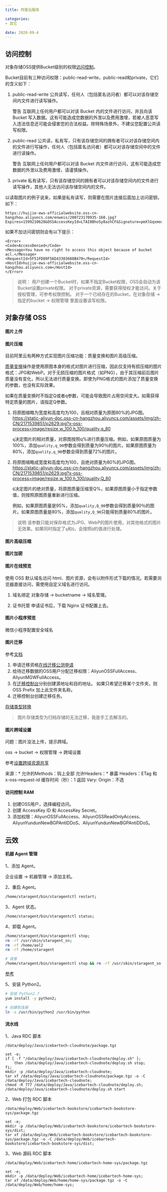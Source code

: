```yaml
---
title: 阿里云服务

categories:
- 其它

date: 2020-09-4
---
```


## 访问控制
对象存储OSS提供Bucket级别的权限[访问控制](https://help.aliyun.com/document_detail/31954.html?spm=5176.8466010.acl.1.615e1450N7b9g0)。

Bucket目前有三种访问权限：public-read-write，public-read和private，它们的含义如下：
1. public-read-write
    公共读写，任何人（包括匿名访问者）都可以对该存储空间内文件进行读写操作。

    警告 互联网上任何用户都可以对该 Bucket 内的文件进行访问，并且向该 Bucket 写入数据。这有可能造成您数据的外泄以及费用激增，若被人恶意写入违法信息还可能会侵害您的合法权益。除特殊场景外，不建议您配置公共读写权限。

1. public-read
    公共读，私有写，只有该存储空间的拥有者可以对该存储空间内的文件进行写操作，任何人（包括匿名访问者）都可以对该存储空间中的文件进行读操作。

    警告 互联网上任何用户都可以对该 Bucket 内文件进行访问，这有可能造成您数据的外泄以及费用激增，请谨慎操作。

1. private
    私有读写，只有该存储空间的拥有者可以对该存储空间内的文件进行读写操作，其他人无法访问该存储空间内的文件。

以读取图片的例子说来，如果是私有读写，则需要在图片连接后面加上访问密钥，如下：

```
https://huijie-ews-officialwebsite.oss-cn-hangzhou.aliyuncs.com/enweis/200723170935-160.jpg?Expires=1599210628&OSSAccessKeyId=LTAI8BhoSy8azhCF&Signature=pmXlGqxmox%2FwKezSyomDxoOZSMg%3D
```

如果不加访问密钥则会有以下提示：

```
<Error>
<Code>AccessDenied</Code>
<Message>You have no right to access this object because of bucket acl.</Message>
<RequestId>5F51FD89F56D43303688B470</RequestId>
<HostId>huijie-ews-officialwebsite.oss-cn-hangzhou.aliyuncs.com</HostId>
</Error>
```

> 说明：
> 用户创建一个Bucket时，如果不指定Bucket权限，OSS会自动为该Bucket设置private权限。
> 对于private资源，需要获得授权才能访问。关于授权管理，可参考权限控制。
> 对于一个已经存在的Bucket，在对象存储 -> 指定的bucket -> 权限管理 里面设置读写权限。

## 对象存储 OSS
#### 图片上传

#### 图片压缩
目前阿里云有两种方式实现图片压缩功能：质量变换和图片高级压缩。

[质量变换](https://help.aliyun.com/document_detail/44705.html?spm=a2c4g.11186623.4.3.64e41729322Z12)操作是使用原图本身的格式对图片进行压缩，因此仅支持有损压缩的图片格式：JPG和WebP。对于无损压缩的图片格式（如PNG），由于其压缩前后图片质量没有变化，所以无法进行质量变换。即使为PNG格式的图片添加了质量变换的参数，也没有实际效果。

如果在质量变换时不指定Q或者q参数，可能会导致图片占用空间变大。如需获得特定质量的图片，请指定Q参数。

1. 将原图缩略为宽度和高度均为100，且相对质量为原图80%的JPG图。
    https://static-aliyun-doc.oss-cn-hangzhou.aliyuncs.com/assets/img/zh-CN/2171539851/p2629.jpg?x-oss-process=image/resize,w_100,h_100/quality,q_80

    `q`决定图片的相对质量，对原图按照q%进行质量压缩。例如，如果原图质量为100%，添加`quality,q_90`参数会得到质量为90％的图片。如果原图质量为80%，添加`quality,q_90`参数会得到质量72%的图片。

1. 将原图缩略成宽度和高度均为100，且绝对质量为80%的JPG图。
    https://static-aliyun-doc.oss-cn-hangzhou.aliyuncs.com/assets/img/zh-CN/2171539851/p2629.jpg?x-oss-process=image/resize,w_100,h_100/quality,Q_80

    `Q`决定图片的绝对质量，将原图质量压缩至Q%，如果原图质量小于指定参数值，则按照原图质量重新进行压缩。

    例如，如果原图质量是95%，添加`quality,Q_90`参数会得到质量90％的图片。如果原图质量是80%，添加`quality,Q_90`只能得到质量80%的图片。

> 说明 该参数只能对保存格式为JPG、WebP的图片使用，对其他格式的图片无效果。如果同时指定了`q`和`Q`，会按照`Q`的值进行处理。

#### 图片高级压缩

#### 图片加密

#### 图片在线预览
使用 OSS 默认域名访问 html、图片资源，会有以附件形式下载的情况。若需要浏览器直接访问，需使用自定义域名进行访问。

1. 域名绑定
    对象存储 -> bucketname -> 域名管理。

1. 证书托管
    申请证书后，下载 Nginx 证书配置上去。

#### 图片小程序预览
微信小程序配置安全域名

#### 图片迁移
参考[文档](https://help.aliyun.com/document_detail/95074.html?spm=a2c4g.11186623.6.550.79154accS5qoSS)

1. 申请迁移资格[在线迁移公测申请](https://page.aliyun.com/form/act998591440/index.htm?spm=5176.a2c3g.0.0.228c3d89NRZqzm)
1. 给待迁移数据的OSS用户分配迁移权限：AliyunOSSFullAccess、AliyunMGWFullAccess。
1. 在[迁移控制台](https://mgw.console.aliyun.com/?spm=a2c4g.11186623.2.12.70f7614ccmJkHM#/job?_k=6w2hbo)分别创建源地址和目的地址。
    如果只希望迁移某个文件夹，则 OSS Prefix 加上此文件夹名称。
1. 迁移控制台创建迁移任务。

[存储类型转换](https://help.aliyun.com/document_detail/90090.html?spm=a2c4g.11186623.4.2.69157f85oBY3jH)

> 图片存储类型为归档存储的无法迁移，我是手工去解冻的。

#### 图片跨域设置
问题：图片没法上传，提示跨域。

oss -> bucket -> 权限管理 -> 跨域设置

参考[设置跨域资源共享](https://help.aliyun.com/document_detail/31870.html?spm=5176.8466060.cors.1.6d6e1450ab9CBj)

来源：*
允许的Methods：钩上全部
允许Headers：*
暴露 Headers：ETag 和 x-oss-request-id
缓存时间（秒）：1
返回 Vary: Origin：不选

#### 访问控制 RAM
1. 创建OSS用户，选择编程访问。
1. 创建 AccessKey ID 和 AccessKey Secret。
1. 添加权限：AliyunOSSFullAccess、AliyunOSSReadOnlyAccess、AliyunYundunNewBGPAntiDDoS、AliyunYundunNewBGPAntiDDoS。

## 云效
#### 机器 Agent 管理
1、添加 Agent。

企业设置 -> 机器管理 -> 添加主机。

2、重启 Agent。

```bash
/home/staragent/bin/staragentctl restart;
```

3、Agent 状态。

```bash
/home/staragent/bin/staragentctl status;
```

4、卸载 Agent。

```bash
/home/staragent/bin/staragentctl stop;
rm -rf /usr/sbin/staragent_sn;
rm -rf /home/aol2
rm -rf /home/staragent

# 或者
/home/staragent/bin/staragentctl stop && rm -rf /usr/sbin/staragent_sn && rm -rf /home/aol2 && rm -rf /home/staragent
```

[参考](https://help.aliyun.com/document_detail/62360.html?spm=a2c40.rdc_buyecspage.resource.1.18e78477pl96zp)

5、安装 Python2。

```bash
# 安装 Python2.7
yum install -y python2;

# 创建软连接
ln -s /usr/bin/python2 /usr/bin/python
```

#### 流水线
1、Java RDC 脚本
```
/data/deploy/Java/icebartech-cloudnote/package.tgz

set -e;
if [ -f "/data/deploy/Java/icebartech-cloudnote/deploy.sh" ]; 
    then /data/deploy/Java/icebartech-cloudnote/deploy.sh stop; 
fi;
mkdir -p /data/deploy/Java/icebartech-cloudnote;
tar xf /data/deploy/Java/icebartech-cloudnote/package.tgz -o -C /data/deploy/Java/icebartech-cloudnote;
chmod -R 777 /data/deploy/Java/icebartech-cloudnote/deploy.sh;
/data/deploy/Java/icebartech-cloudnote/deploy.sh start
```

2、Web 打包 RDC 脚本

```
/data/deploy/Web/icebartech-bookstore/icebartech-bookstore-sys/package.tgz

set -e;
mkdir -p /data/deploy/Web/icebartech-bookstore/icebartech-bookstore-sys/dist;
tar xf /data/deploy/Web/icebartech-bookstore/icebartech-bookstore-sys/package.tgz -o -C /data/deploy/Web/icebartech-bookstore/icebartech-bookstore-sys/dist;
```

3、Web 源码 RDC 脚本

```
/data/deploy/Web/icebartech-home/icebartech-home-sys/package.tgz

set -e;
mkdir -p /data/deploy/Web/icebartech-home/icebartech-home-sys;
tar xf /data/deploy/Web/home/home-sys/package.tgz -o -C /data/deploy/Web/home/home-sys;
```
